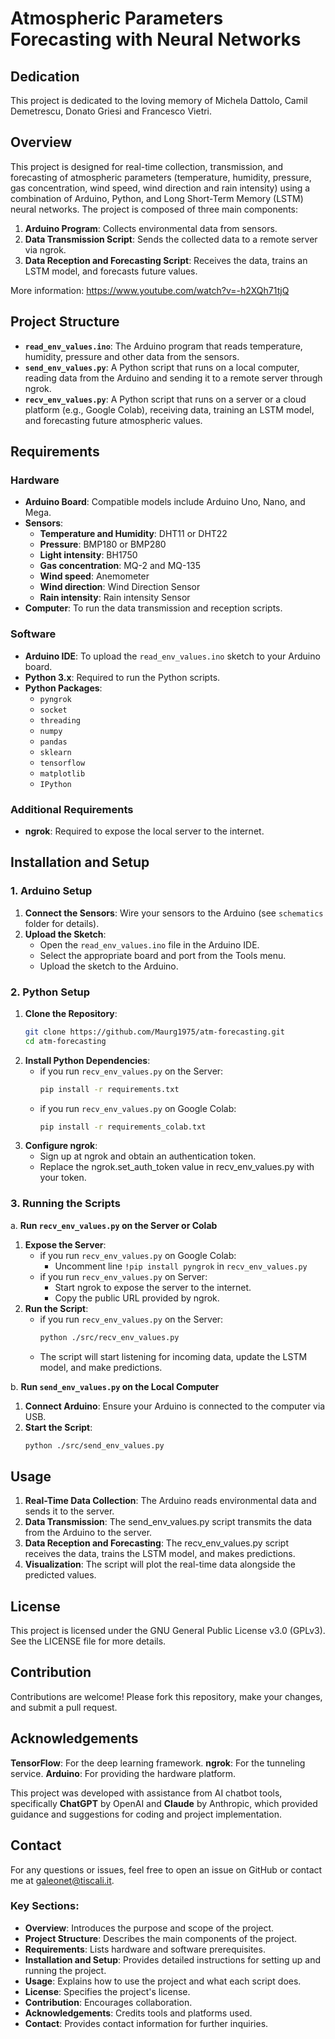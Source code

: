 # Atmospheric Parameters Forecasting with Neural Networks

## Dedication

This project is dedicated to the loving memory of Michela Dattolo, Camil Demetrescu, Donato Griesi and Francesco Vietri.

## Overview

This project is designed for real-time collection, transmission, and forecasting of atmospheric parameters (temperature, humidity, pressure, gas concentration, wind speed, wind direction and rain intensity) using a combination of Arduino, Python, and Long Short-Term Memory (LSTM) neural networks.
The project is composed of three main components:

1. **Arduino Program**: Collects environmental data from sensors.
2. **Data Transmission Script**: Sends the collected data to a remote server via ngrok.
3. **Data Reception and Forecasting Script**: Receives the data, trains an LSTM model, and forecasts future values.

More information:
https://www.youtube.com/watch?v=-h2XQh71tjQ

## Project Structure

- **`read_env_values.ino`**: The Arduino program that reads temperature, humidity, pressure and other data from the sensors.
- **`send_env_values.py`**: A Python script that runs on a local computer, reading data from the Arduino and sending it to a remote server through ngrok.
- **`recv_env_values.py`**: A Python script that runs on a server or a cloud platform (e.g., Google Colab), receiving data, training an LSTM model, and forecasting future atmospheric values.

## Requirements

### Hardware

- **Arduino Board**: Compatible models include Arduino Uno, Nano, and Mega.
- **Sensors**:
  - **Temperature and Humidity**: DHT11 or DHT22
  - **Pressure**: BMP180 or BMP280
  - **Light intensity**: BH1750
  - **Gas concentration**: MQ-2 and MQ-135
  - **Wind speed**: Anemometer
  - **Wind direction**: Wind Direction Sensor
  - **Rain intensity**: Rain intensity Sensor
- **Computer**: To run the data transmission and reception scripts.

### Software

- **Arduino IDE**: To upload the `read_env_values.ino` sketch to your Arduino board.
- **Python 3.x**: Required to run the Python scripts.
- **Python Packages**:
  - `pyngrok`
  - `socket`
  - `threading`
  - `numpy`
  - `pandas`
  - `sklearn`
  - `tensorflow`
  - `matplotlib`
  - `IPython`

### Additional Requirements

- **ngrok**: Required to expose the local server to the internet.

## Installation and Setup

### 1. Arduino Setup

1. **Connect the Sensors**: Wire your sensors to the Arduino (see `schematics` folder for details).
2. **Upload the Sketch**:
   - Open the `read_env_values.ino` file in the Arduino IDE.
   - Select the appropriate board and port from the Tools menu.
   - Upload the sketch to the Arduino.

### 2. Python Setup

1. **Clone the Repository**:
   ```bash
   git clone https://github.com/Maurg1975/atm-forecasting.git
   cd atm-forecasting
   ```
2. **Install Python Dependencies**:
   - if you run `recv_env_values.py` on the Server:
     ```bash
     pip install -r requirements.txt
     ```
   - if you run `recv_env_values.py` on Google Colab:
     ```bash
     pip install -r requirements_colab.txt
     ```
3. **Configure ngrok**:
   - Sign up at ngrok and obtain an authentication token.
   - Replace the ngrok.set_auth_token value in recv_env_values.py with your token.

### 3. Running the Scripts

a. **Run `recv_env_values.py` on the Server or Colab**
   1. **Expose the Server**:
      - if you run `recv_env_values.py` on Google Colab:
        * Uncomment line `!pip install pyngrok` in `recv_env_values.py`
      - if you run `recv_env_values.py` on Server:
	    * Start ngrok to expose the server to the internet.
	    * Copy the public URL provided by ngrok.
   2. **Run the Script**:
      - if you run `recv_env_values.py` on the Server:
        ```bash
        python ./src/recv_env_values.py
        ```
      - The script will start listening for incoming data, update the LSTM model, and make predictions.

b. **Run `send_env_values.py` on the Local Computer**
   1. **Connect Arduino**: Ensure your Arduino is connected to the computer via USB.
   2. **Start the Script**:
      ```bash
      python ./src/send_env_values.py
      ```

## Usage

   1. **Real-Time Data Collection**: The Arduino reads environmental data and sends it to the server.
   2. **Data Transmission**: The send_env_values.py script transmits the data from the Arduino to the server.
   3. **Data Reception and Forecasting**: The recv_env_values.py script receives the data, trains the LSTM model, and makes predictions.
   4. **Visualization**: The script will plot the real-time data alongside the predicted values.

## License

This project is licensed under the GNU General Public License v3.0 (GPLv3). See the LICENSE file for more details.

## Contribution

Contributions are welcome! Please fork this repository, make your changes, and submit a pull request.

## Acknowledgements

**TensorFlow**: For the deep learning framework.
**ngrok**: For the tunneling service.
**Arduino**: For providing the hardware platform.

This project was developed with assistance from AI chatbot tools, specifically **ChatGPT** by OpenAI and **Claude** by Anthropic, which provided guidance and suggestions for coding and project implementation.

## Contact

For any questions or issues, feel free to open an issue on GitHub or contact me at <galeonet@tiscali.it>.


### Key Sections:

- **Overview**: Introduces the purpose and scope of the project.
- **Project Structure**: Describes the main components of the project.
- **Requirements**: Lists hardware and software prerequisites.
- **Installation and Setup**: Provides detailed instructions for setting up and running the project.
- **Usage**: Explains how to use the project and what each script does.
- **License**: Specifies the project's license.
- **Contribution**: Encourages collaboration.
- **Acknowledgements**: Credits tools and platforms used.
- **Contact**: Provides contact information for further inquiries.
